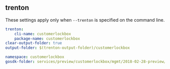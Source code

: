 
## trenton

These settings apply only when `--trenton` is specified on the command line.

``` yaml $(trenton)
trenton:
    cli-name: customerlockbox
    package-name: customerlockbox
clear-output-folder: true
output-folder: $(trenton-output-folder)/customerlockbox
```

```yaml $(tag) == 'package-2018-02-28-preview' && $(trenton)
namespace: customerlockbox
gosdk-folder: services/preview/customerlockbox/mgmt/2018-02-28-preview/customerlockbox
```
